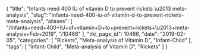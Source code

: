 {
    "title": "Infants need 400 IU of vitamin D to prevent rickets \u2013 meta-analysis",
    "slug": "infants-need-400-iu-of-vitamin-d-to-prevent-rickets-meta-analysis",
    "aliases": [
        "/Infants+need+400+IU+of+vitamin+D+to+prevent+rickets+\u2013+meta-analysis+Feb+2019",
        "/10466"
    ],
    "tiki_page_id": 10466,
    "date": "2019-02-05",
    "categories": [
        "Rickets",
        "Meta-analysis of Vitamin D",
        "Infant-Child"
    ],
    "tags": [
        "Infant-Child",
        "Meta-analysis of Vitamin D",
        "Rickets"
    ]
}